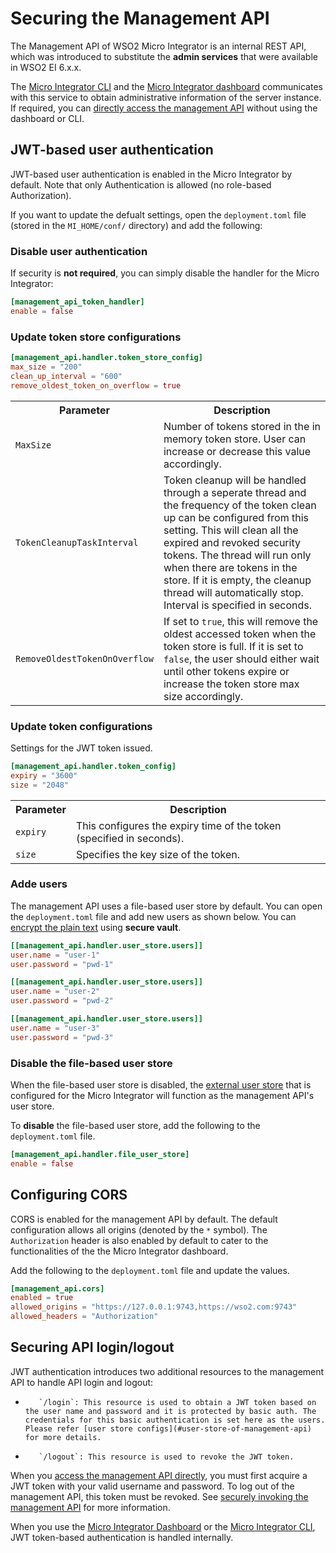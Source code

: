 # Securing the Management API

The Management API of WSO2 Micro Integrator is an internal REST API, which was introduced to substitute
the **admin services** that were available in WSO2 EI 6.x.x. 

The [Micro Integrator CLI](../../../administer-and-observe/using-the-command-line-interface) and the [Micro Integrator dashboard](../../../administer-and-observe/working-with-monitoring-dashboard) communicates with this service to
obtain administrative information of the server instance. If required, you can [directly access the management API](../../../administer-and-observe/working-with-management-api) without using the dashboard or CLI.
 
## JWT-based user authentication

JWT-based user authentication is enabled in the Micro Integrator by default. Note that only Authentication is allowed (no role-based Authorization).

If you want to update the defualt settings, open the `deployment.toml` file (stored in the `MI_HOME/conf/` directory) and add the following:

### Disable user authentication

If security is **not required**, you can simply disable the handler for the Micro Integrator:

```toml
[management_api_token_handler]
enable = false
```

### Update token store configurations

```toml
[management_api.handler.token_store_config]
max_size = "200"
clean_up_interval = "600"
remove_oldest_token_on_overflow = true
```

<table>
    <tr>
             <th>Parameter</th>
             <th>Description</th>
    </tr>
    <tr>
          <td><code>MaxSize</code></td>
         <td>Number of tokens stored in the in memory token store. User can increase or decrease this value accordingly.</td>
    </tr>
    <tr>
          <td><code>TokenCleanupTaskInterval</code></td>
         <td>Token cleanup will be handled through a seperate thread and the frequency of the token clean up can be configured from this setting. This will clean all the expired and revoked security tokens. The thread will run only when there are tokens in the store. If it is empty, the cleanup thread will automatically stop. Interval is specified in seconds.</td>
    </tr>
    <tr>
          <td><code>RemoveOldestTokenOnOverflow</code></td>
         <td>
                  If set to <code>true</code>, this will remove the oldest accessed token when the token store is full. If it is set to <code>false</code>, the user should either wait until other tokens expire or increase the token store max size accordingly.
         </td>
    </tr>
</table>

### Update token configurations

Settings for the JWT token issued.

```toml
[management_api.handler.token_config]
expiry = "3600"
size = "2048"
```

<table>
    <tr>
             <th>Parameter</th>
             <th>Description</th>
    </tr>
    <tr>
          <td><code>expiry</code></td>
         <td>This configures the expiry time of the token (specified in seconds).</td>
    </tr>
    <tr>
          <td><code>size</code></td>
         <td>Specifies the key size of the token.</td>
    </tr>
</table>

### Adde users

The management API uses a file-based user store by default. You can open the `deployment.toml` file and add new users as shown below. You can [encrypt the plain text](../../../setup/security/encrypting_plain_text) using **secure vault**.

```toml
[[management_api.handler.user_store.users]]
user.name = "user-1"
user.password = "pwd-1"

[[management_api.handler.user_store.users]]
user.name = "user-2"
user.password = "pwd-2"

[[management_api.handler.user_store.users]]
user.name = "user-3"
user.password = "pwd-3"
```

### Disable the file-based user store

When the file-based user store is disabled, the [external user store](../../../setup/user_stores/setting_up_ro_ldap) 
that is configured for the Micro Integrator will function as the management API's user store.

To **disable** the file-based user store, add the following to the `deployment.toml` file.

```toml
[management_api.handler.file_user_store]
enable = false
```

## Configuring CORS

CORS is enabled for the management API by default. The default configuration allows all origins (denoted by the `*` symbol). The `Authorization` header is also enabled by default to cater to the functionalities of the the Micro Integrator dashboard.
 
Add the following to the `deployment.toml` file and update the values.

```toml
[management_api.cors]
enabled = true
allowed_origins = "https://127.0.0.1:9743,https://wso2.com:9743"
allowed_headers = "Authorization"
```

## Securing API login/logout

JWT authentication introduces two additional resources to the management API to handle API login and logout: 

-        `/login`: This resource is used to obtain a JWT token based on the user name and password and it is protected by basic auth. The credentials for this basic authentication is set here as the users. Please refer [user store configs](#user-store-of-management-api) for more details.
-        `/logout`: This resource is used to revoke the JWT token.

When you [access the management API directly](../../../administer-and-observe/working-with-management-api), you must first acquire a JWT token with your valid username and password. To log out of the management API, this token must be revoked. See [securely invoking the management API](../../../administer-and-observe/working-with-management-api/#securely-invoking-the-api) for more information. 

When you use the [Micro Integrator Dashboard](../../../administer-and-observe/working-with-monitoring-dashboard) or the [Micro Integrator CLI](../../../administer-and-observe/using-the-command-line-interface), JWT token-based authentication is handled internally.
